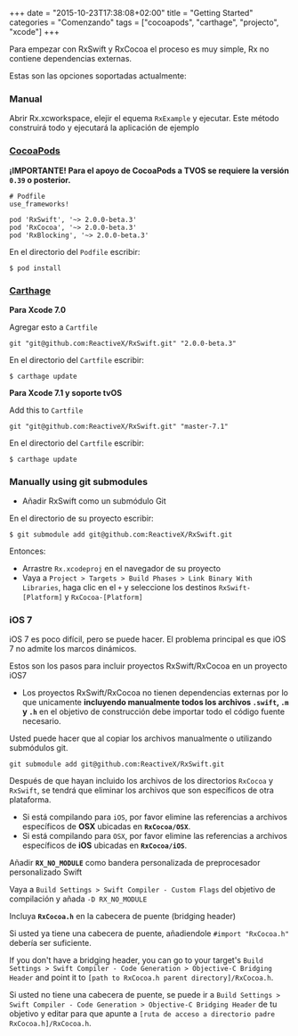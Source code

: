 +++
date = "2015-10-23T17:38:08+02:00"
title = "Getting Started"
categories = "Comenzando"
tags = ["cocoapods", "carthage", "projecto", "xcode"]
+++

Para empezar con RxSwift y RxCocoa el proceso es muy simple, Rx no contiene dependencias externas.

Estas son las opciones soportadas actualmente:

### Manual

Abrir Rx.xcworkspace, elejir el equema `RxExample` y ejecutar. Este método construirá todo y ejecutará la aplicación de ejemplo

### [CocoaPods](https://guides.cocoapods.org/using/using-cocoapods.html)

**¡IMPORTANTE! Para el apoyo de CocoaPods a TVOS se requiere la versión `0.39` o posterior.**

```
# Podfile
use_frameworks!

pod 'RxSwift', '~> 2.0.0-beta.3'
pod 'RxCocoa', '~> 2.0.0-beta.3'
pod 'RxBlocking', '~> 2.0.0-beta.3'
```

En el directorio del `Podfile` escribir:

```
$ pod install
```

### [Carthage](https://github.com/Carthage/Carthage)

**Para Xcode 7.0**

Agregar esto a `Cartfile`

```
git "git@github.com:ReactiveX/RxSwift.git" "2.0.0-beta.3"
```

En el directorio del `Cartfile` escribir:

```
$ carthage update
```

**Para Xcode 7.1 y soporte tvOS**

Add this to `Cartfile`

```
git "git@github.com:ReactiveX/RxSwift.git" "master-7.1"
```

En el directorio del `Cartfile` escribir:

```
$ carthage update
```

### Manually using git submodules

* Añadir RxSwift como un submódulo Git

En el directorio de su proyecto escribir:

```
$ git submodule add git@github.com:ReactiveX/RxSwift.git
```

Entonces:

* Arrastre `Rx.xcodeproj` en el navegador de su proyecto
* Vaya a `Project > Targets > Build Phases > Link Binary With Libraries`, haga clic en el `+` y seleccione los destinos `RxSwift-[Platform]` y `RxCocoa-[Platform]`

### iOS 7

iOS 7 es poco difícil, pero se puede hacer. El problema principal es que iOS 7 no admite los marcos dinámicos.

Estos son los pasos para incluir proyectos RxSwift/RxCocoa en un proyecto iOS7

* Los proyectos RxSwift/RxCocoa no tienen dependencias externas por lo que unicamente **incluyendo manualmente todos los archivos `.swift`, `.m` y `.h`** 
en el objetivo de construcción debe importar todo el código fuente necesario.

Usted puede hacer que al copiar los archivos manualmente o utilizando submódulos git.

`git submodule add git@github.com:ReactiveX/RxSwift.git`

Después de que hayan incluido los archivos de los directorios `RxCocoa` y `RxSwift`, se tendrá que eliminar los archivos que son específicos de otra plataforma.

* Si está compilando para `iOS`, por favor elimine las referencias a archivos específicos de **OSX** ubicadas en **`RxCocoa/OSX`**.
* Si está compilando para `OSX`, por favor elimine las referencias a archivos específicos de **iOS** ubicadas en **`RxCocoa/iOS`**.

Añadir **`RX_NO_MODULE`** como bandera personalizada de preprocesador personalizado Swift

Vaya a `Build Settings > Swift Compiler - Custom Flags` del objetivo de compilación y añada `-D RX_NO_MODULE`

Incluya **`RxCocoa.h`** en la cabecera de puente (bridging header)

Si usted ya tiene una cabecera de puente, añadiendole `#import "RxCocoa.h"` debería ser suficiente.

If you don't have a bridging header, you can go to your target's `Build Settings > Swift Compiler - Code Generation > Objective-C Bridging Header` and point it to `[path to RxCocoa.h parent directory]/RxCocoa.h`.

Si usted no tiene una cabecera de puente, se puede ir a `Build Settings > Swift Compiler - Code Generation > Objective-C Bridging Header` de tu objetivo y editar para que apunte a `[ruta de acceso a directorio padre RxCocoa.h]/RxCocoa.h`.
